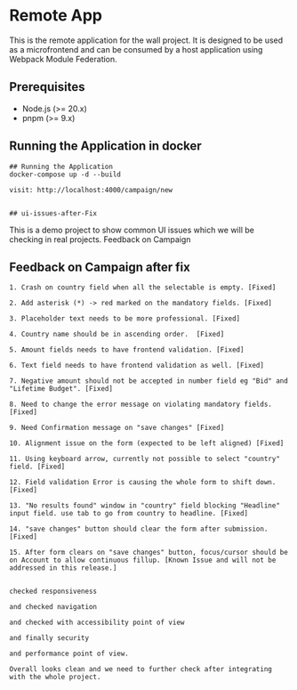#  Remote App

This is the remote application for the wall project. It is designed to be used as a microfrontend and can be consumed by a host application using Webpack Module Federation.

## Prerequisites

-   Node.js (>= 20.x)
-   pnpm (>= 9.x)

## Running the Application in docker

```
## Running the Application
docker-compose up -d --build

visit: http://localhost:4000/campaign/new


## ui-issues-after-Fix

```

This is a demo project to show common UI issues which we will be checking in real projects.
Feedback on Campaign

## Feedback on Campaign after fix
```
1. Crash on country field when all the selectable is empty. [Fixed]

2. Add asterisk (*) -> red marked on the mandatory fields. [Fixed]

3. Placeholder text needs to be more professional. [Fixed]

4. Country name should be in ascending order.  [Fixed]

5. Amount fields needs to have frontend validation. [Fixed]

6. Text field needs to have frontend validation as well. [Fixed]

7. Negative amount should not be accepted in number field eg "Bid" and "Lifetime Budget". [Fixed]

8. Need to change the error message on violating mandatory fields. [Fixed]

9. Need Confirmation message on "save changes" [Fixed]

10. Alignment issue on the form (expected to be left aligned) [Fixed]

11. Using keyboard arrow, currently not possible to select "country" field. [Fixed]

12. Field validation Error is causing the whole form to shift down. [Fixed]

13. "No results found" window in "country" field blocking "Headline" input field. use tab to go from country to headline. [Fixed]

14. "save changes" button should clear the form after submission. [Fixed]
    
15. After form clears on "save changes" button, focus/cursor should be on Account to allow continuous fillup. [Known Issue and will not be addressed in this release.]


checked responsiveness

and checked navigation

and checked with accessibility point of view

and finally security 

and performance point of view.

Overall looks clean and we need to further check after integrating with the whole project.

```
